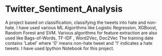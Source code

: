 # Twitter_Sentiment_Analysis
A project based on classification, classifying the tweets into hate and non-hate. I have used various ML Algorithms like Logistic Regression, XGBoost, Random Forest and SVM. Various algorithms for feature extraction are also used like Bags-of-Words, TF-IDF , Word2Vec, Doc2Vec
The training date contains 'Label' where '0' means non-hate tweet and '1' indicates a hate tweets.
I have used Ipython Notebook for this project.
